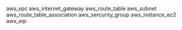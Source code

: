 aws_vpc
aws_internet_gateway
aws_route_table
aws_subnet
aws_route_table_association
aws_sercurity_group
aws_instance_ec2
aws_eip
